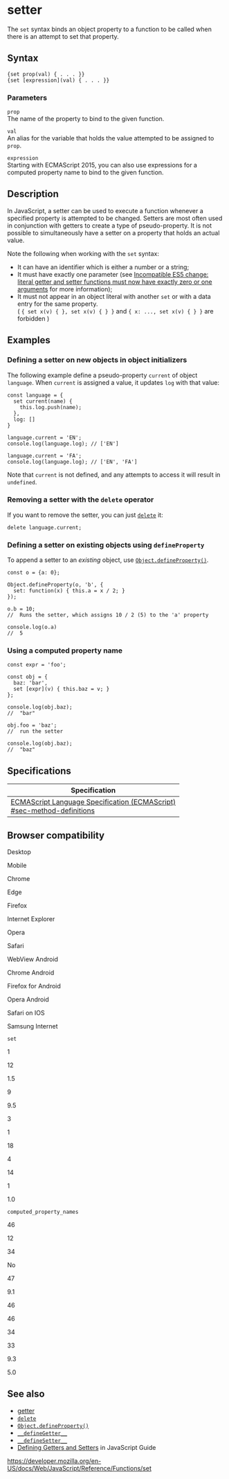 setter
======

The `set` syntax binds an object property to a function to be called when there is an attempt to set that property.

Syntax
------

    {set prop(val) { . . . }}
    {set [expression](val) { . . . }}

### Parameters

`prop`  
The name of the property to bind to the given function.

`val`  
An alias for the variable that holds the value attempted to be assigned to `prop`.

`expression`  
Starting with ECMAScript 2015, you can also use expressions for a computed property name to bind to the given function.

Description
-----------

In JavaScript, a setter can be used to execute a function whenever a specified property is attempted to be changed. Setters are most often used in conjunction with getters to create a type of pseudo-property. It is not possible to simultaneously have a setter on a property that holds an actual value.

Note the following when working with the `set` syntax:

-   It can have an identifier which is either a number or a string;
-   It must have exactly one parameter (see [Incompatible ES5 change: literal getter and setter functions must now have exactly zero or one arguments](https://whereswalden.com/2010/08/22/incompatible-es5-change-literal-getter-and-setter-functions-must-now-have-exactly-zero-or-one-arguments/) for more information);
-   It must not appear in an object literal with another `set` or with a data entry for the same property.  
    ( `{ set x(v) { }, set x(v) { } }` and `{ x: ..., set x(v) { } }` are forbidden )

Examples
--------

### Defining a setter on new objects in object initializers

The following example define a pseudo-property `current` of object `language`. When `current` is assigned a value, it updates `log` with that value:

    const language = {
      set current(name) {
        this.log.push(name);
      },
      log: []
    }

    language.current = 'EN';
    console.log(language.log); // ['EN']

    language.current = 'FA';
    console.log(language.log); // ['EN', 'FA']

Note that `current` is not defined, and any attempts to access it will result in `undefined`.

### Removing a setter with the `delete` operator

If you want to remove the setter, you can just [`delete`](../operators/delete) it:

    delete language.current;

### Defining a setter on existing objects using `defineProperty`

To append a setter to an *existing* object, use [`Object.defineProperty()`](../global_objects/object/defineproperty).

    const o = {a: 0};

    Object.defineProperty(o, 'b', {
      set: function(x) { this.a = x / 2; }
    });

    o.b = 10;
    //  Runs the setter, which assigns 10 / 2 (5) to the 'a' property

    console.log(o.a)
    //  5

### Using a computed property name

    const expr = 'foo';

    const obj = {
      baz: 'bar',
      set [expr](v) { this.baz = v; }
    };

    console.log(obj.baz);
    //  "bar"

    obj.foo = 'baz';
    //  run the setter

    console.log(obj.baz);
    //  "baz"

Specifications
--------------

<table><thead><tr class="header"><th>Specification</th></tr></thead><tbody><tr class="odd"><td><a href="https://tc39.es/ecma262/#sec-method-definitions">ECMAScript Language Specification (ECMAScript)<br />
<span class="small">#sec-method-definitions</span></a></td></tr></tbody></table>

Browser compatibility
---------------------

Desktop

Mobile

Chrome

Edge

Firefox

Internet Explorer

Opera

Safari

WebView Android

Chrome Android

Firefox for Android

Opera Android

Safari on IOS

Samsung Internet

`set`

1

12

1.5

9

9.5

3

1

18

4

14

1

1.0

`computed_property_names`

46

12

34

No

47

9.1

46

46

34

33

9.3

5.0

See also
--------

-   [getter](get)
-   [`delete`](../operators/delete)
-   [`Object.defineProperty()`](../global_objects/object/defineproperty)
-   [`__defineGetter__`](../global_objects/object/__definegetter__)
-   [`__defineSetter__`](../global_objects/object/__definesetter__)
-   [Defining Getters and Setters](https://developer.mozilla.org/en-US/docs/Web/JavaScript/Guide/Working_with_Objects#defining_getters_and_setters) in JavaScript Guide

<a href="https://developer.mozilla.org/en-US/docs/Web/JavaScript/Reference/Functions/set" class="_attribution-link">https://developer.mozilla.org/en-US/docs/Web/JavaScript/Reference/Functions/set</a>
